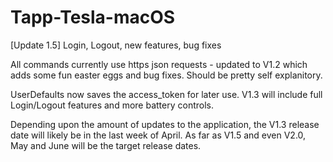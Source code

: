 # Tapp-Tesla-macOS

[Update 1.5]
Login, Logout, new features, bug fixes


All commands currently use https json requests - updated to V1.2 which adds some fun easter eggs and bug fixes. Should be pretty self explanitory.

UserDefaults now saves the access_token for later use. V1.3 will include full Login/Logout features and more battery controls.

Depending upon the amount of updates to the application, the V1.3 release date will likely be in the last week of April. As far as V1.5 and even V2.0, May and June will be the target release dates.
